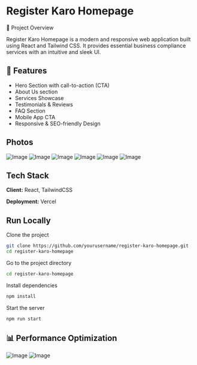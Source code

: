 
# Register Karo Homepage

🚀 Project Overview

Register Karo Homepage is a modern and responsive web application built using React and Tailwind CSS. It provides essential business compliance services with an intuitive and sleek UI.



## 📌 Features

- Hero Section with call-to-action (CTA)
- About Us section
- Services Showcase
- Testimonials & Reviews
- FAQ Section
- Mobile App CTA
- Responsive & SEO-friendly Design



## Photos

![Image](https://github.com/user-attachments/assets/fbf748f9-48f3-4567-9cac-1f2e52326fa3)
![Image](https://github.com/user-attachments/assets/7d96e475-f4b4-4000-9ea0-1667de31afe9)
![Image](https://github.com/user-attachments/assets/1ad738e0-d3f1-41fa-9086-953238714ae7)
![Image](https://github.com/user-attachments/assets/9b83917a-4c2f-4570-bbaa-f1babc975659)
![Image](https://github.com/user-attachments/assets/02941427-5348-4280-abae-517ea6cd7aaa)
![Image](https://github.com/user-attachments/assets/dd20479a-5677-4d9a-bb4b-33efc9eafba6)
## Tech Stack

**Client:** React, TailwindCSS

**Deployment:** Vercel


## Run Locally

Clone the project

```bash
git clone https://github.com/yourusername/register-karo-homepage.git
cd register-karo-homepage
```

Go to the project directory

```bash
cd register-karo-homepage
```

Install dependencies

```bash
npm install
```

Start the server

```bash
npm run start
```


## 📊 Performance Optimization
![Image](https://github.com/user-attachments/assets/425b2ddb-b06e-414f-97d9-43700d681e97)
![Image](https://github.com/user-attachments/assets/fe2bab85-60bc-435a-8cbe-8597ab6a410d)

